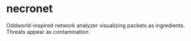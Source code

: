 # necronet
Oddworld-inspired network analyzer visualizing packets as ingredients. Threats appear as contamination.
